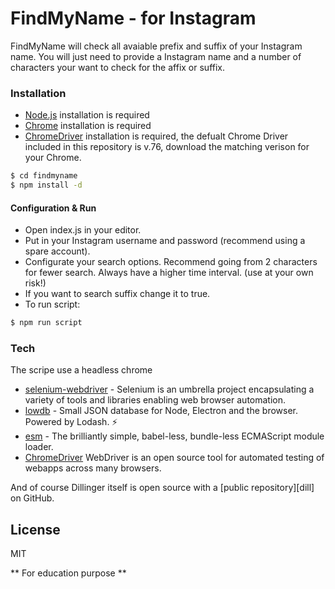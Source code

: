 # FindMyName - for Instagram


FindMyName will check all avaiable prefix and suffix of your Instagram name. You will just need to provide a Instagram name and a number of characters your want to check for the affix or suffix.
 

### Installation

  - [Node.js] installation is required
  - [Chrome] installation is required
  - [ChromeDriver] installation is required, the defualt Chrome Driver included in this repository is v.76, download the matching verison for your Chrome.

```sh
$ cd findmyname
$ npm install -d
```

#### Configuration & Run

  - Open index.js in your editor.
  - Put in your Instagram username and password (recommend using a spare account).
  - Configurate your search options. Recommend going from 2 characters for fewer search. Always have a higher time interval. (use at your own risk!)
  - If you want to search suffix change it to true.
  - To run script:
```sh
$ npm run script
```

### Tech

The scripe use a headless chrome

* [selenium-webdriver] - Selenium is an umbrella project encapsulating a variety of tools and libraries enabling web browser automation.
* [lowdb] - Small JSON database for Node, Electron and the browser. Powered by Lodash. ⚡️
* [esm] - The brilliantly simple, babel-less, bundle-less ECMAScript module loader.
* [ChromeDriver] WebDriver is an open source tool for automated testing of webapps across many browsers. 

And of course Dillinger itself is open source with a [public repository][dill]
 on GitHub.

License
----

MIT


** For education purpose **


[esm]: <https://github.com/standard-things/esm>
[lowdb]: <https://github.com/typicode/lowdb>
[selenium-webdriver]: <https://github.com/SeleniumHQ/selenium>
[Chrome]: <https://github.com/standard-things/esm>
[ChromeDriver]: <https://chromedriver.chromium.org/downloads>
[Node.js]: <https://nodejs.org/en/>

